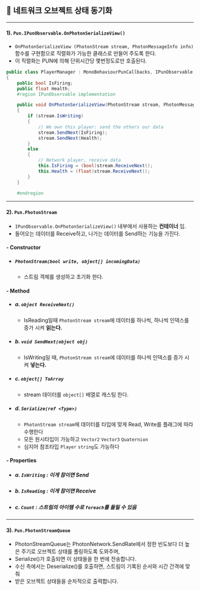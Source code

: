 
## 🔄 네트워크 오브젝트 상태 동기화

---
 
#### 1). `Pun.IPunObservable.OnPhotonSerializeView()`

* `OnPhotonSerializeView (PhotonStream stream, PhotonMessageInfo info)` 함수를 구현함으로 
직렬화가 가능한 클래스로 만들어 주도록 한다.
* 이 직렬화는 PUN에 의해 단위시간당 몇번정도로만 호출된다.

```cs
public class PlayerManager : MonoBehaviourPunCallbacks, IPunObservable
{
    public bool IsFiring;
    public float Health;
    #region IPunObservable implementation

    public void OnPhotonSerializeView(PhotonStream stream, PhotonMessageInfo info)
    {
        if (stream.IsWriting)
        {
            // We own this player: send the others our data
            stream.SendNext(IsFiring);
            stream.SendNext(Health);
        }
        else
        {
            // Network player, receive data
            this.IsFiring = (bool)stream.ReceiveNext();
            this.Health = (float)stream.ReceiveNext();
        }
    }

    #endregion
```

---
 
#### 2). `Pun.PhotonStream`

* `IPunObservable.OnPhotonSerializeView()` 내부에서 사용하는 **컨테이너** 임.
* 들어오는 데이터를 Receive하고, 나가는 데이터를 Send하는 기능을 가진다.

#### - Constructor
* ##### `PhotonStream(bool write, object[] incomingData)`
  * 스트림 객체를 생성하고 초기화 한다.

#### - Method

* ##### a. `object ReceiveNext()` 
  * IsReading일때 `PhotonStream stream`에 데이터를 하나씩, 하나씩 인덱스를 증가 시켜 **읽는다.**
* ##### b. `void SendNext(object obj)`
  * IsWriting일 때, `PhotonStream stream`에 데이터를 하나씩 인덱스를 증가 시켜 **넣는다.**
* ##### c. `object[] ToArray`
  * stream 데이터를 `object[]` 배열로 캐스팅 한다.
* ##### d. `Serialize(ref <Type>)` 
  * `PhotonStream stream`에 데이터를 타입에 맞게 Read, Write를 플래그에 따라 수행한다
  * 모든 원시타입이 가능하고 `Vector2` `Vector3` `Quaternion`
  * 심지어 참조타입 `Player` `string`도 가능하다

#### - Properties
* ##### a.  `IsWriting` : 이게 참이면 Send
* ##### b.  `IsReading` : 이게 참이면 Receive
* ##### c.  `Count` : 스트림의 아이템 수로 `foreach`를 돌릴 수 있음


---
 
#### 3). `Pun.PhotonStreamQueue`

* PhotonStreamQueue는 
PhotonNetwork.SendRate에서 정한 빈도보다 더 높은 주기로 오브젝트 상태를 폴링하도록 도와주며,
* Serialize()가 호출되면 이 상태들을 한 번에 전송합니다. 
* 수신 측에서는 Deserialize()를 호출하면, 스트림이 기록된 순서와 시간 간격에 맞춰 
* 받은 오브젝트 상태들을 순차적으로 출력합니다.
